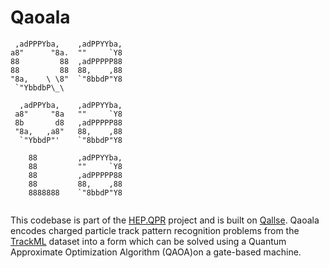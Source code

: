 # Qaoala
```                              
 ,adPPPYba,    ,adPPYYba,                                                               
a8"      "8a.  ""     `Y8                                             
88         88  ,adPPPPP88                           
88         88  88,    ,88                            
"8a,    \ \8"  `"8bbdP"Y8               
 `"YbbdbP\_\ 
 
  ,adPPYba,    ,adPPYYba,
 a8"     "8a   ""     `Y8
 8b       d8   ,adPPPPP88
 "8a,   ,a8"   88,    ,88
  `"YbbdP"'    `"8bbdP"Y8
     
    88         ,adPPYYba,
    88         ""     `Y8
    88         ,adPPPPP88
    88         88,    ,88
    8888888    `"8bbdP"Y8
    
```
This codebase is part of the [HEP.QPR](https://hep-qpr.lbl.gov/) project and is built on [Qallse](https://github.com/derlin/hepqpr-qallse). Qaoala encodes charged particle track pattern recognition problems from the [TrackML](https://www.kaggle.com/c/trackml-particle-identification/data) dataset into a form which can be solved using a Quantum Approximate Optimization Algorithm (QAOA)on a gate-based machine. 


